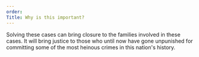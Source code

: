```yaml
---
order:
Title: Why is this important?
---
```

Solving these cases can bring closure to the families involved in these cases. It will bring justice to those who until now have gone unpunished for committing some of the most heinous crimes in this nation's history.
